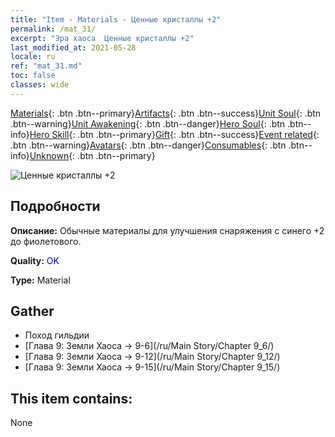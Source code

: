 ```yaml
---
title: "Item - Materials - Ценные кристаллы +2"
permalink: /mat_31/
excerpt: "Эра хаоса  Ценные кристаллы +2"
last_modified_at: 2021-05-28
locale: ru
ref: "mat_31.md"
toc: false
classes: wide
---
```

 [Materials](/ItemsRU/){: .btn .btn--primary}[Artifacts](/ItemsRU/Artifacts/){: .btn .btn--success}[Unit Soul](/ItemsRU/UnitSoul/){: .btn .btn--warning}[Unit Awakening](/ItemsRU/UnitAwakening/){: .btn .btn--danger}[Hero Soul](/ItemsRU/HeroSoul/){: .btn .btn--info}[Hero Skill](/ItemsRU/HeroSkill/){: .btn .btn--primary}[Gift](/ItemsRU/Gift/){: .btn .btn--success}[Event related](/ItemsRU/Events/){: .btn .btn--warning}[Avatars](/ItemsRU/Avatars/){: .btn .btn--danger}[Consumables](/ItemsRU/Consumables/){: .btn .btn--info}[Unknown](/ItemsRU/Unknown/){: .btn .btn--primary}

 ![Ценные кристаллы +2](/images/t/i_cailiao_shuijing1.png)

## Подробности
 **Описание:** Обычные материалы для улучшения снаряжения c синего +2 до фиолетового.

 **Quality:** <span style="color: #0000CD">OK</span>

 **Type:** Material

## Gather

*    Поход гильдии 
*    [Глава 9: Земли Хаоса -> 9-6](/ru/Main Story/Chapter 9_6/) 
*    [Глава 9: Земли Хаоса -> 9-12](/ru/Main Story/Chapter 9_12/) 
*    [Глава 9: Земли Хаоса -> 9-15](/ru/Main Story/Chapter 9_15/) 

## This item contains:

  None

